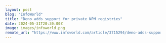 ```yaml
---
layout: post
blog: "InfoWorld"
title: "Deno adds support for private NPM registries"
date: 2024-05-31T20:30:00Z
image: images/infoworld.png
remote_url: "https://www.infoworld.com/article/3715294/deno-adds-support-for-private-npm-registries.html#tk.rss_applicationdevelopment"
---
```


